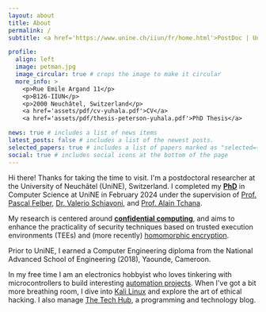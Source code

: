 ```yaml
---
layout: about
title: About
permalink: /
subtitle: <a href='https://www.unine.ch/iiun/fr/home.html'>PostDoc | University of Neuchâtel</a>

profile:
  align: left
  image: petman.jpg
  image_circular: true # crops the image to make it circular  
  more_info: >
    <p>Rue Emile Argand 11</p>
    <p>B126-IIUN</p>   
    <p>2000 Neuchâtel, Switzerland</p>
    <a href='assets/pdf/cv-yuhala.pdf'>CV</a>
    <a href='assets/pdf/thesis-peterson-yuhala.pdf'>PhD Thesis</a>

news: true # includes a list of news items
latest_posts: false # includes a list of the newest posts.
selected_papers: true # includes a list of papers marked as "selected={true}"
social: true # includes social icons at the bottom of the page
---
```

Hi there! Thanks for taking the time to visit. I'm a postdoctoral researcher at the University of Neuchâtel (UniNE), Switzerland. I completed my **[PhD](assets/pdf/thesis-peterson-yuhala.pdf)** in Computer Science at UniNE in February 2024 under the supervision of [Prof. Pascal Felber](http://members.unine.ch/pascal.felber/index.html), [Dr. Valerio Schiavoni](http://members.unine.ch/valerio.schiavoni/), and [Prof. Alain Tchana](https://perso.ens-lyon.fr/alain.tchana/).

My research is centered around **[confidential computing](https://www.intel.com/content/dam/www/central-libraries/us/en/documents/confidential-computing-case-studies.pdf)**, and aims to enhance the practicality of security techniques based on trusted execution environments (TEEs) and (more recently) [homomorphic encryption](https://www.ibm.com/topics/homomorphic-encryption#:~:text=Use%20cases-,Products,without%20needing%20to%20decrypt%20it.). 
<!---I propose tools and techniques to facilitate adoption and enhance performance of TEE technologies like Intel SGX and ARM TrustZone.-->

Prior to UniNE, I earned a Computer Engineering diploma from the National Advanced School of Engineering (2018), Yaounde, Cameroon.

In my free time I am an electronics hobbyist who loves tinkering with microcontrollers to build interesting [automation projects](https://github.com/Yuhala/pbl-electronics). When I've got a bit more breathing room, I dive into [Kali Linux](https://www.kali.org/) and explore the art of ethical hacking. I also manage [The Tech Hub](https://dtechub.github.io/posts/home-auto-rpi-1/), a programming and technology blog. 

<!---  I am passionate about microcontrollers, embedded systems, robotics -->


